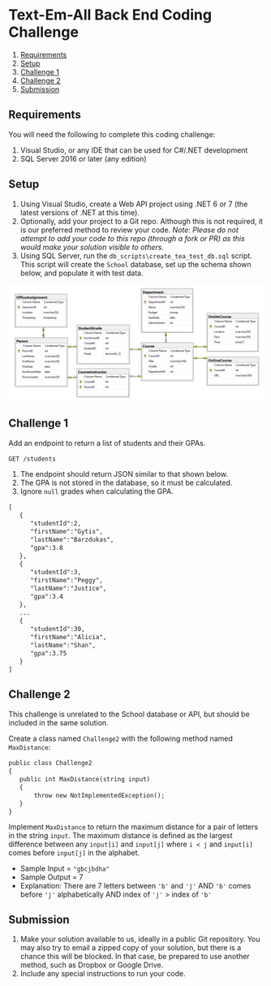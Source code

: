 # Text-Em-All Back End Coding Challenge


1. [Requirements](#requirements)
2. [Setup](#setup)
3. [Challenge 1](#challenge-1)
4. [Challenge 2](#challenge-2)
5. [Submission](#submission)

<a name="requirements"></a>
## Requirements

You will need the following to complete this coding challenge:

1. Visual Studio, or any IDE that can be used for C#/.NET development
2. SQL Server 2016 or later (any edition)

<a name="setup"></a>
## Setup

1. Using Visual Studio, create a Web API project using .NET 6 or 7 (the latest versions of .NET at this time).
2. Optionally, add your project to a Git repo.  Although this is not required,
   it is our preferred method to review your code.  *Note:  Please do not attempt to add your code to this repo (through a fork or PR) as this would make your solution visible to others.*
3. Using SQL Server, run the `db_scripts\create_tea_test_db.sql` script.  This script will create the `School` database, set up the schema shown below, and populate it with test data.

![school-db-schema](readme_assets/db_schema.png)

<a name="challenge-1"></a>
## Challenge 1

Add an endpoint to return a list of students and their GPAs.  

```
GET /students
```

1. The endpoint should return JSON similar to that shown below.
2. The GPA is not stored in the database, so it must be calculated.
3. Ignore `null` grades when calculating the GPA.

```
[
   {
      "studentId":2,
      "firstName":"Gytis",
      "lastName":"Barzdukas",
      "gpa":3.8
   },
   {
      "studentId":3,
      "firstName":"Peggy",
      "lastName":"Justice",
      "gpa":3.4
   },
   ...
   {
      "studentId":30,
      "firstName":"Alicia",
      "lastName":"Shan",
      "gpa":3.75
   }
]
```

<a name="challenge-2"></a>
## Challenge 2

This challenge is unrelated to the School database or API, but should be
included in the same solution.

Create a class named `Challenge2` with the following method named
`MaxDistance`:  

```
public class Challenge2
{
   public int MaxDistance(string input)
   {
       throw new NotImplementedException();
   }
}
```

Implement `MaxDistance` to return the maximum distance for a pair of letters in the string `input`.  The maximum distance is defined as the largest difference between any `input[i]` and `input[j]` where `i < j` and `input[i]` comes before `input[j]` in the alphabet. 

* Sample Input = `"gbcjbdha"`
* Sample Output = 7
* Explanation: There are 7 letters between `'b'` and `'j'` AND `'b'` comes before `'j'` alphabetically AND index of `'j'` > index of `'b'`

<a name="submission"></a>
## Submission

1. Make your solution available to us, ideally in a public Git repository.  You
   may also try to email a zipped copy of your solution, but there is a
   chance this will be blocked.  In that case, be prepared to use another
   method, such as Dropbox or Google Drive.
2. Include any special instructions to run your code.
